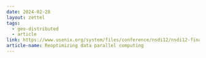 ```yaml
---
date: 2024-02-28
layout: zettel
tags:
  - geo-distributed
  - article
link: https://www.usenix.org/system/files/conference/nsdi12/nsdi12-final228.pdf
article-name: Reoptimizing data parallel computing
---
```

